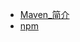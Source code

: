 * [Maven_简介](./Content/Article/运维与部署/包管理工具/Maven_简介.md)
* [npm](./Content/Article/运维与部署/包管理工具/npm.md)